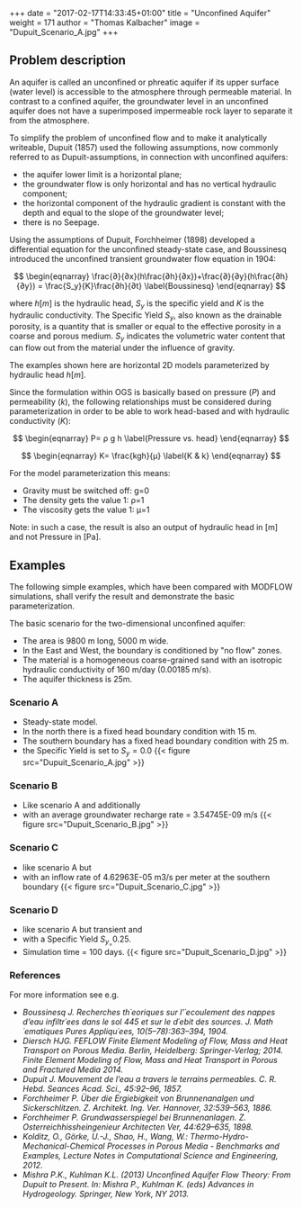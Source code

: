 +++
date = "2017-02-17T14:33:45+01:00"
title = "Unconfined Aquifer"
weight = 171
author = "Thomas Kalbacher"
image = "Dupuit_Scenario_A.jpg"
+++

## Problem description

An aquifer is called an unconfined or phreatic aquifer if its upper surface (water level) is accessible to the atmosphere through permeable material. In contrast to a confined aquifer, the groundwater level in an unconfined aquifer does not have a superimposed impermeable rock layer to separate it from the atmosphere.

To simplify the problem of unconfined flow and to make it analytically writeable, Dupuit (1857) used the following assumptions, now commonly referred to as Dupuit-assumptions, in connection with unconfined aquifers:

- the aquifer lower limit is a horizontal plane;
- the groundwater flow is only horizontal and has no vertical hydraulic component;
- the horizontal component of the hydraulic gradient is constant with the depth and equal to the slope of the groundwater level;
- there is no Seepage.

Using the assumptions of Dupuit, Forchheimer (1898) developed a differential equation for the unconfined steady-state case, and Boussinesq introduced the unconfined transient groundwater flow equation in 1904:

$$
\begin{eqnarray}
\frac{∂}{∂x}(h\frac{∂h}{∂x})+\frac{∂}{∂y}(h\frac{∂h}{∂y}) = \frac{S_y}{K}\frac{∂h}{∂t}
\label{Boussinesq}
\end{eqnarray}
$$

where $h[m]$ is the hydraulic head, $S_y$ is the specific yield and $K$ is the
hydraulic conductivity. The Specific Yield $S_y$, also known as the drainable
porosity, is a quantity that is smaller or equal to the effective porosity in a
coarse and porous medium. $S_y$ indicates the volumetric water content that can flow out from the material under the influence of gravity.

The examples shown here are horizontal 2D models parameterized by hydraulic head $h[m]$.

Since the formulation within OGS is basically based on pressure ($P$) and permeability ($k$), the following relationships must be considered during parameterization in order to be able to work head-based and with hydraulic conductivity ($K$):

$$
\begin{eqnarray}
P= ρ g h
\label{Pressure vs. head}
\end{eqnarray}
$$

$$
\begin{eqnarray}
K=  \frac{kgh}{μ}
\label{K & k}
\end{eqnarray}
$$

For the model parameterization this means:

- Gravity must be switched off:    g=0
- The density gets the value 1:   ρ=1
- The viscosity gets the value 1:  μ=1

Note: in such a case, the result is also an output of hydraulic head in [m] and not Pressure in [Pa].

## Examples

The following simple examples, which have been compared with MODFLOW simulations, shall verify the result and demonstrate the basic parameterization.

The basic scenario for the two-dimensional unconfined aquifer:

- The area is 9800 m long, 5000 m wide.
- In the East and West, the boundary is conditioned by &quot;no flow&quot; zones.
- The material is a homogeneous coarse-grained sand with an isotropic hydraulic conductivity of 160 m/day (0.00185 m/s).
- The aquifer thickness is 25m.

### Scenario A

- Steady-state model.
- In the north there is a fixed head boundary condition with 15 m.
- The southern boundary has a fixed head boundary condition with 25 m.
- the Specific Yield is set to $S_y = 0.0$
{{< figure src="Dupuit_Scenario_A.jpg" >}}

### Scenario B

- Like scenario A and additionally
- with an average groundwater recharge rate = 3.54745E-09 m/s
{{< figure src="Dupuit_Scenario_B.jpg" >}}

### Scenario C

- like scenario A but
- with an inflow rate of 4.62963E-05 m3/s per meter at the southern boundary
{{< figure src="Dupuit_Scenario_C.jpg" >}}

### Scenario D

- like scenario A but transient and
- with a Specific Yield $S_y_ = 0.25$.
- Simulation time = 100 days.
{{< figure src="Dupuit_Scenario_D.jpg" >}}

### References

For more information see e.g.

<!-- vale off -->

- _Boussinesq J. Recherches th´eoriques sur l’´ecoulement des nappes d’eau infiltr´ees dans le sol 445 et sur le d´ebit des sources. J. Math´ematiques Pures Appliqu´ees, 10(5–78):363–394, 1904._
- _Diersch HJG. FEFLOW Finite Element Modeling of Flow, Mass and Heat Transport on Porous Media. Berlin, Heidelberg: Springer-Verlag; 2014. Finite Element Modeling of Flow, Mass and Heat Transport in Porous and Fractured Media 2014._
- _Dupuit J. Mouvement de l’eau a travers le terrains permeables. C. R. Hebd. Seances Acad. Sci., 45:92–96, 1857._
- _Forchheimer P. Über die Ergiebigkeit von Brunnenanalgen und Sickerschlitzen. Z. Architekt. Ing. Ver. Hannover, 32:539–563, 1886._
- _Forchheimer P. Grundwasserspiegel bei Brunnenanlagen. Z. Osterreichhissheingenieur Architecten Ver, 44:629–635, 1898._
- _Kolditz, O., Görke, U.-J., Shao, H., Wang, W.: Thermo-Hydro-Mechanical-Chemical Processes in Porous Media - Benchmarks and Examples, Lecture Notes in Computational Science and Engineering, 2012._
- _Mishra P.K., Kuhlman K.L. (2013) Unconfined Aquifer Flow Theory: From Dupuit to Present. In: Mishra P., Kuhlman K. (eds) Advances in Hydrogeology. Springer, New York, NY 2013._

<!-- vale on -->
